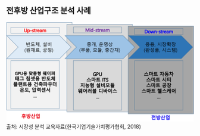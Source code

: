 ## 전후방 산업구조 분석 사례

![사물인터넷(IoT)에 대한 전후방 산업구조 분석 사례](./images/Q8_3_3.png)
출처: 시장성 분석 교육자료(한국기업기술가치평가협회, 2018)

